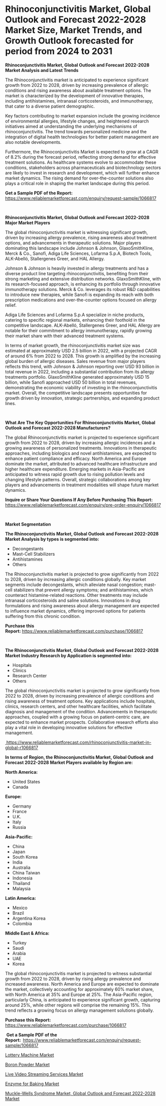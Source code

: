 <p><h1>Rhinoconjunctivitis Market, Global Outlook and Forecast 2022-2028 Market Size, Market Trends, and Growth Outlook forecasted for period from 2024 to 2031</h1></p><p><strong>Rhinoconjunctivitis Market, Global Outlook and Forecast 2022-2028 Market Analysis and Latest Trends</strong></p>
<p><p>The Rhinoconjunctivitis market is anticipated to experience significant growth from 2022 to 2028, driven by increasing prevalence of allergic conditions and rising awareness about available treatment options. The market is characterized by the development of innovative therapies, including antihistamines, intranasal corticosteroids, and immunotherapy, that cater to a diverse patient demographic. </p><p>Key factors contributing to market expansion include the growing incidence of environmental allergies, lifestyle changes, and heightened research initiatives aimed at understanding the underlying mechanisms of rhinoconjunctivitis. The trend towards personalized medicine and the integration of digital health technologies for better patient management are also notable developments. </p><p>Furthermore, the Rhinoconjunctivitis Market is expected to grow at a CAGR of 8.2% during the forecast period, reflecting strong demand for effective treatment solutions. As healthcare systems evolve to accommodate these conditions, stakeholders across pharmaceuticals and biotechnology sectors are likely to invest in research and development, which will further enhance market dynamics. The rising demand for over-the-counter solutions also plays a critical role in shaping the market landscape during this period.</p></p>
<p><strong>Get a Sample PDF of the Report:&nbsp;</strong> <a href="https://www.reliablemarketforecast.com/enquiry/request-sample/1066817">https://www.reliablemarketforecast.com/enquiry/request-sample/1066817</a></p>
<p>&nbsp;</p>
<p><strong>Rhinoconjunctivitis Market, Global Outlook and Forecast 2022-2028 Major Market Players</strong></p>
<p><p>The global rhinoconjunctivitis market is witnessing significant growth, driven by increasing allergy prevalence, rising awareness about treatment options, and advancements in therapeutic solutions. Major players dominating this landscape include Johnson & Johnson, GlaxoSmithKline, Merck & Co., Sanofi, Adiga Life Sciences, Lofarma S.p.A, Biotech Tools, ALK-Abelló, Stallergenes Greer, and HAL Allergy.</p><p>Johnson & Johnson is heavily invested in allergy treatments and has a diverse product line targeting rhinoconjunctivitis, benefiting from their strong marketing and extensive distribution networks. GlaxoSmithKline, with its research-focused approach, is enhancing its portfolio through innovative immunotherapy solutions. Merck & Co. leverages its robust R&D capabilities to introduce new therapies, while Sanofi is expanding its reach with both prescription medications and over-the-counter options focused on allergy relief. </p><p>Adiga Life Sciences and Lofarma S.p.A specialize in niche products, catering to specific regional markets, enhancing their foothold in the competitive landscape. ALK-Abelló, Stallergenes Greer, and HAL Allergy are notable for their commitment to allergy immunotherapy, rapidly growing their market share with their advanced treatment systems.</p><p>In terms of market growth, the rhinoconjunctivitis market size was estimated at approximately USD 2.5 billion in 2022, with a projected CAGR of around 6% from 2022 to 2028. This growth is amplified by the increasing global burden of allergic diseases. Sales revenue from major players reflects this trend, with Johnson & Johnson reporting over USD 93 billion in total revenue in 2022, including a substantial contribution from its allergy treatments portfolio. GlaxoSmithKline generated approximately USD 15 billion, while Sanofi approached USD 50 billion in total revenues, demonstrating the economic viability of investing in the rhinoconjunctivitis market. Overall, the competitive landscape presents opportunities for growth driven by innovation, strategic partnerships, and expanding product lines.</p></p>
<p>&nbsp;</p>
<p><strong>What Are The Key Opportunities For Rhinoconjunctivitis Market, Global Outlook and Forecast 2022-2028 Manufacturers?</strong></p>
<p><p>The global Rhinoconjunctivitis market is projected to experience significant growth from 2022 to 2028, driven by increasing allergic incidences and a growing awareness of personalized treatments. Innovations in therapeutic approaches, including biologics and novel antihistamines, are expected to enhance patient compliance and efficacy. North America and Europe dominate the market, attributed to advanced healthcare infrastructure and higher healthcare expenditure. Emerging markets in Asia-Pacific are anticipated to witness rapid growth due to rising pollution levels and changing lifestyle patterns. Overall, strategic collaborations among key players and advancements in treatment modalities will shape future market dynamics.</p></p>
<p><strong>Inquire or Share Your Questions If Any Before Purchasing This Report:</strong> <a href="https://www.reliablemarketforecast.com/enquiry/pre-order-enquiry/1066817">https://www.reliablemarketforecast.com/enquiry/pre-order-enquiry/1066817</a></p>
<p>&nbsp;</p>
<p><strong>Market Segmentation</strong></p>
<p><strong>The Rhinoconjunctivitis Market, Global Outlook and Forecast 2022-2028 Market Analysis by types is segmented into:</strong></p>
<p><ul><li>Decongestants</li><li>Mast-Cell Stabilizers</li><li>Antihistamines</li><li>Others</li></ul></p>
<p><p>The Rhinoconjunctivitis market is projected to grow significantly from 2022 to 2028, driven by increasing allergic conditions globally. Key market segments include decongestants, which alleviate nasal congestion; mast-cell stabilizers that prevent allergy symptoms; and antihistamines, which counteract histamine-related reactions. Other treatments may include intranasal corticosteroids and saline solutions. Innovations in drug formulations and rising awareness about allergy management are expected to influence market dynamics, offering improved options for patients suffering from this chronic condition.</p></p>
<p><strong>Purchase this Report:&nbsp;</strong><a href="https://www.reliablemarketforecast.com/purchase/1066817">https://www.reliablemarketforecast.com/purchase/1066817</a></p>
<p>&nbsp;</p>
<p><strong>The Rhinoconjunctivitis Market, Global Outlook and Forecast 2022-2028 Market Industry Research by Application is segmented into:</strong></p>
<p><ul><li>Hospitals</li><li>Clinics</li><li>Research Center</li><li>Others</li></ul></p>
<p><p>The global rhinoconjunctivitis market is projected to grow significantly from 2022 to 2028, driven by increasing prevalence of allergic conditions and rising awareness of treatment options. Key applications include hospitals, clinics, research centers, and other healthcare facilities, which facilitate diagnosis and management of the condition. Advancements in therapeutic approaches, coupled with a growing focus on patient-centric care, are expected to enhance market prospects. Collaborative research efforts also play a vital role in developing innovative solutions for effective management.</p></p>
<p><a href="https://www.reliablemarketforecast.com/rhinoconjunctivitis-market-in-global-r1066817">&nbsp;https://www.reliablemarketforecast.com/rhinoconjunctivitis-market-in-global-r1066817</a></p>
<p><strong>In terms of Region, the Rhinoconjunctivitis Market, Global Outlook and Forecast 2022-2028 Market Players available by Region are:</strong></p>
<p>
    <p> <strong> North America: </strong>
        <ul>
            <li>United States</li>
            <li>Canada</li>
        </ul>
        </p> 
    <p> <strong> Europe: </strong>
        <ul>
            <li>Germany</li>
            <li>France</li>
            <li>U.K.</li>
            <li>Italy</li>
            <li>Russia</li>
        </ul>
        </p> 
    <p> <strong> Asia-Pacific: </strong>
        <ul>
            <li>China</li>
            <li>Japan</li>
            <li>South Korea</li>
            <li>India</li>
            <li>Australia</li>
            <li>China Taiwan</li>
            <li>Indonesia</li>
            <li>Thailand</li>
            <li>Malaysia</li>
        </ul>
        </p> 
    <p> <strong> Latin America: </strong>
        <ul>
            <li>Mexico</li>
            <li>Brazil</li>
            <li>Argentina Korea</li>
            <li>Colombia</li>
        </ul>
        </p> 
    <p> <strong> Middle East & Africa: </strong>
        <ul>
            <li>Turkey</li>
            <li>Saudi</li>
            <li>Arabia</li>
            <li>UAE</li>
            <li>Korea</li>
        </ul>
    </p>
    </p>
<p><p>The global rhinoconjunctivitis market is projected to witness substantial growth from 2022 to 2028, driven by rising allergy prevalence and increased awareness. North America and Europe are expected to dominate the market, collectively accounting for approximately 60% market share, with North America at 35% and Europe at 25%. The Asia-Pacific region, particularly China, is anticipated to experience significant growth, capturing around 25%, while other regions will comprise the remaining 15%. This trend reflects a growing focus on allergy management solutions globally.</p></p>
<p><strong>Purchase this Report: </strong><a href="https://www.reliablemarketforecast.com/purchase/1066817">https://www.reliablemarketforecast.com/purchase/1066817</a></p>
<p>&nbsp;<strong>Get a Sample PDF of the Report:&nbsp;&nbsp;</strong><a href="https://www.reliablemarketforecast.com/enquiry/request-sample/1066817">https://www.reliablemarketforecast.com/enquiry/request-sample/1066817</a></p>
<p><strong></strong></p>
<p><p><a href="https://medium.com/@shirleygreene26/the-global-market-overview-of-the-lottery-machine-market-provides-a-unique-perspective-on-the-key-b7d76b6e9b3c">Lottery Machine Market</a></p><p><a href="https://issuu.com/reportprime-2/docs/boron-powder-market-size-2030.pptx_cac028a8673049">Boron Powder Market</a></p><p><a href="https://www.linkedin.com/pulse/how-live-video-streaming-services-market-changing-from-2024-ivvjf?trackingId=7Y0hejzrQBiySQkTq5J8Qg%3D%3D">Live Video Streaming Services Market</a></p><p><a href="https://issuu.com/reportprime-2/docs/enzyme-for-baking-market-size-2030._3786bb0ba8de89">Enzyme for Baking Market</a></p><p><a href="https://github.com/WillieWoodard/Market-Research-Report-List-6/blob/main/muckle-wells-syndrome-market-global-outlook-and-forecast-2022-2028-market.md">Muckle-Wells Syndrome Market, Global Outlook and Forecast 2022-2028 Market</a></p></p>